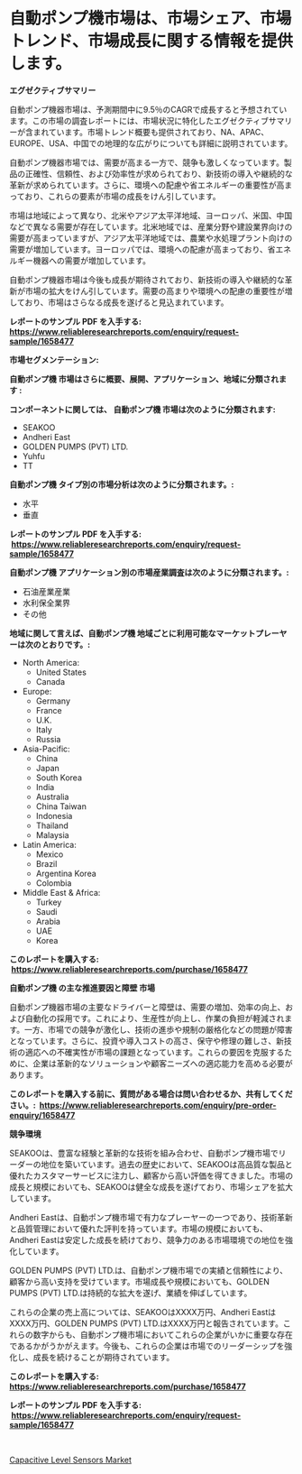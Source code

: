 <p><h1>自動ポンプ機市場は、市場シェア、市場トレンド、市場成長に関する情報を提供します。</h1></p><p><strong>エグゼクティブサマリー</strong></p>
<p><p>自動ポンプ機器市場は、予測期間中に9.5％のCAGRで成長すると予想されています。この市場の調査レポートには、市場状況に特化したエグゼクティブサマリーが含まれています。市場トレンド概要も提供されており、NA、APAC、EUROPE、USA、中国での地理的な広がりについても詳細に説明されています。</p><p>自動ポンプ機器市場では、需要が高まる一方で、競争も激しくなっています。製品の正確性、信頼性、および効率性が求められており、新技術の導入や継続的な革新が求められています。さらに、環境への配慮や省エネルギーの重要性が高まっており、これらの要素が市場の成長をけん引しています。</p><p>市場は地域によって異なり、北米やアジア太平洋地域、ヨーロッパ、米国、中国などで異なる需要が存在しています。北米地域では、産業分野や建設業界向けの需要が高まっていますが、アジア太平洋地域では、農業や水処理プラント向けの需要が増加しています。ヨーロッパでは、環境への配慮が高まっており、省エネルギー機器への需要が増加しています。</p><p>自動ポンプ機器市場は今後も成長が期待されており、新技術の導入や継続的な革新が市場の拡大をけん引しています。需要の高まりや環境への配慮の重要性が増しており、市場はさらなる成長を遂げると見込まれています。</p></p>
<p><strong>レポートのサンプル PDF を入手する: <a href="https://www.reliableresearchreports.com/enquiry/request-sample/1658477">https://www.reliableresearchreports.com/enquiry/request-sample/1658477</a></strong></p>
<p><strong>市場セグメンテーション:</strong></p>
<p><strong> 自動ポンプ機 市場はさらに概要、展開、アプリケーション、地域に分類されます :</strong></p>
<p><strong>コンポーネントに関しては、 自動ポンプ機 市場は次のように分類されます: &nbsp;</strong></p>
<p><ul><li>SEAKOO</li><li>Andheri East</li><li>GOLDEN PUMPS (PVT) LTD.</li><li>Yuhfu</li><li>TT</li></ul></p>
<p><strong> 自動ポンプ機 タイプ別の市場分析は次のように分類されます。:</strong></p>
<p><ul><li>水平</li><li>垂直</li></ul></p>
<p><strong>レポートのサンプル PDF を入手する: &nbsp;<a href="https://www.reliableresearchreports.com/enquiry/request-sample/1658477">https://www.reliableresearchreports.com/enquiry/request-sample/1658477</a></strong></p>
<p><strong> 自動ポンプ機 アプリケーション別の市場産業調査は次のように分類されます。:</strong></p>
<p><ul><li>石油産業産業</li><li>水利保全業界</li><li>その他</li></ul></p>
<p><strong>地域に関して言えば、自動ポンプ機 地域ごとに利用可能なマーケットプレーヤーは次のとおりです。:</strong></p>
<p><ul>
    <li>
        North America:
        <ul>
            <li>United States</li>
            <li>Canada</li>
        </ul>
    </li>
    <li>
        Europe:
        <ul>
            <li>Germany</li>
            <li>France</li>
            <li>U.K.</li>
            <li>Italy</li>
            <li>Russia</li>
        </ul>
    </li>
    <li>
        Asia-Pacific:
        <ul>
            <li>China</li>
            <li>Japan</li>
            <li>South Korea</li>
            <li>India</li>
            <li>Australia</li>
            <li>China Taiwan</li>
            <li>Indonesia</li>
            <li>Thailand</li>
            <li>Malaysia</li>
        </ul>
    </li>
    <li>
        Latin America:
        <ul>
            <li>Mexico</li>
            <li>Brazil</li>
            <li>Argentina Korea</li>
            <li>Colombia</li>
        </ul>
    </li>
    <li>
        Middle East & Africa:
        <ul>
            <li>Turkey</li>
            <li>Saudi</li>
            <li>Arabia</li>
            <li>UAE</li>
            <li>Korea</li>
        </ul>
    </li>
    </ul></p>
<p><strong>このレポートを購入する: &nbsp;<a href="https://www.reliableresearchreports.com/purchase/1658477">https://www.reliableresearchreports.com/purchase/1658477</a></strong></p>
<p><strong>自動ポンプ機 の主な推進要因と障壁 市場</strong></p>
<p><p>自動ポンプ機器市場の主要なドライバーと障壁は、需要の増加、効率の向上、および自動化の採用です。これにより、生産性が向上し、作業の負担が軽減されます。一方、市場での競争が激化し、技術の進歩や規制の厳格化などの問題が障害となっています。さらに、投資や導入コストの高さ、保守や修理の難しさ、新技術の適応への不確実性が市場の課題となっています。これらの要因を克服するために、企業は革新的なソリューションや顧客ニーズへの適応能力を高める必要があります。</p></p>
<p><strong>このレポートを購入する前に、質問がある場合は問い合わせるか、共有してください。:&nbsp; <a href="https://www.reliableresearchreports.com/enquiry/pre-order-enquiry/1658477">https://www.reliableresearchreports.com/enquiry/pre-order-enquiry/1658477</a></strong></p>
<p><strong>競争環境</strong></p>
<p><p>SEAKOOは、豊富な経験と革新的な技術を組み合わせ、自動ポンプ機市場でリーダーの地位を築いています。過去の歴史において、SEAKOOは高品質な製品と優れたカスタマーサービスに注力し、顧客から高い評価を得てきました。市場の成長と規模においても、SEAKOOは健全な成長を遂げており、市場シェアを拡大しています。</p><p>Andheri Eastは、自動ポンプ機市場で有力なプレーヤーの一つであり、技術革新と品質管理において優れた評判を持っています。市場の規模においても、Andheri Eastは安定した成長を続けており、競争力のある市場環境での地位を強化しています。</p><p>GOLDEN PUMPS (PVT) LTD.は、自動ポンプ機市場での実績と信頼性により、顧客から高い支持を受けています。市場成長や規模においても、GOLDEN PUMPS (PVT) LTD.は持続的な拡大を遂げ、業績を伸ばしています。</p><p>これらの企業の売上高については、SEAKOOはXXXX万円、Andheri EastはXXXX万円、GOLDEN PUMPS (PVT) LTD.はXXXX万円と報告されています。これらの数字からも、自動ポンプ機市場においてこれらの企業がいかに重要な存在であるかがうかがえます。今後も、これらの企業は市場でのリーダーシップを強化し、成長を続けることが期待されています。</p></p>
<p><strong>このレポートを購入する: &nbsp; <a href="https://www.reliableresearchreports.com/purchase/1658477">https://www.reliableresearchreports.com/purchase/1658477</a></strong></p>
<p><strong>レポートのサンプル PDF を入手する: &nbsp;<a href="https://www.reliableresearchreports.com/enquiry/request-sample/1658477">https://www.reliableresearchreports.com/enquiry/request-sample/1658477</a></strong><strong></strong></p>
<p>&nbsp;</p>
<p><p><a href="https://github.com/Chiragrp22/Market-Research-Report-List-3/blob/main/capacitive-level-sensors-market.md">Capacitive Level Sensors Market</a></p></p>